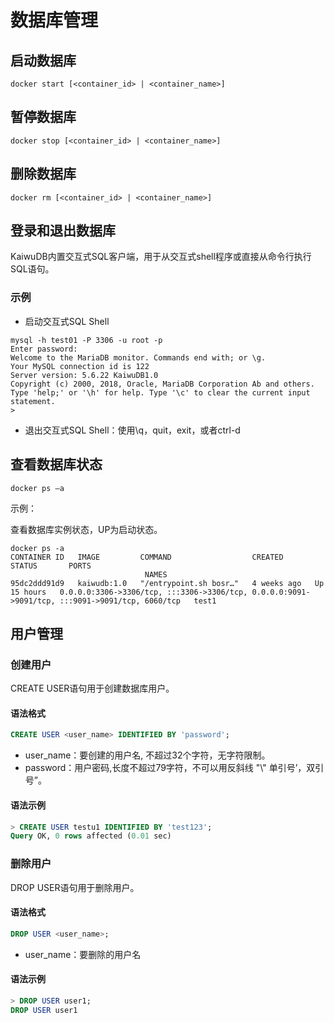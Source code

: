 # 数据库管理

## 启动数据库

```shell
docker start [<container_id> | <container_name>]
```

## 暂停数据库

```shell
docker stop [<container_id> | <container_name>]
```

## 删除数据库

```shell
docker rm [<container_id> | <container_name>]
```

## 登录和退出数据库

KaiwuDB内置交互式SQL客户端，用于从交互式shell程序或直接从命令行执行SQL语句。

### 示例

- 启动交互式SQL Shell

```
mysql -h test01 -P 3306 -u root -p  
Enter password:  
Welcome to the MariaDB monitor. Commands end with; or \g.  
Your MySQL connection id is 122  
Server version: 5.6.22 KaiwuDB1.0  
Copyright (c) 2000, 2018, Oracle, MariaDB Corporation Ab and others.  
Type 'help;' or '\h' for help. Type '\c' to clear the current input statement.  
>
```

- 退出交互式SQL Shell：使用\\q，quit，exit，或者ctrl-d

## 查看数据库状态

```shell
docker ps –a
```

示例：

查看数据库实例状态，UP为启动状态。

```shell
docker ps -a
CONTAINER ID   IMAGE         COMMAND                  CREATED       STATUS       PORTS                                                           
                              NAMES
95dc2ddd91d9   kaiwudb:1.0   "/entrypoint.sh bosr…"   4 weeks ago   Up 15 hours   0.0.0.0:3306->3306/tcp, :::3306->3306/tcp, 0.0.0.0:9091->9091/tcp, :::9091->9091/tcp, 6060/tcp   test1
```

## 用户管理

### 创建用户

CREATE USER语句用于创建数据库用户。

#### 语法格式

```sql
CREATE USER <user_name> IDENTIFIED BY 'password';
```

- user_name：要创建的用户名, 不超过32个字符，无字符限制。
- password：用户密码,长度不超过79字符，不可以用反斜线 "\\" 单引号’，双引号”。

#### 语法示例

```sql
> CREATE USER testu1 IDENTIFIED BY 'test123';
Query OK, 0 rows affected (0.01 sec)
```

### 删除用户

DROP USER语句用于删除用户。

#### 语法格式

```sql
DROP USER <user_name>;
```

- user_name：要删除的用户名

#### 语法示例

```sql
> DROP USER user1;
DROP USER user1
```

